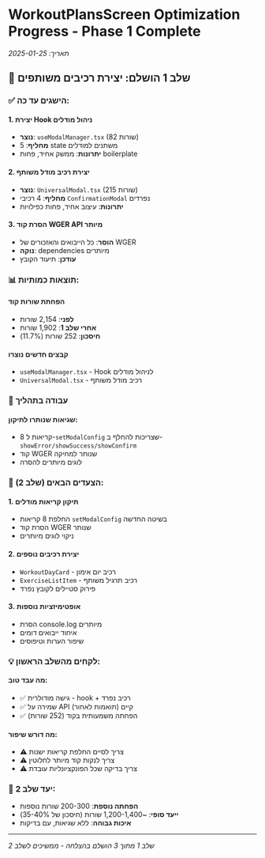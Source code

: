 # WorkoutPlansScreen Optimization Progress - Phase 1 Complete

_תאריך: 2025-01-25_

## 🎯 שלב 1 הושלם: יצירת רכיבים משותפים

### ✅ הישגים עד כה:

#### 1. יצירת Hook ניהול מודלים

- **נוצר**: `useModalManager.tsx` (82 שורות)
- **מחליף**: 5 state משתנים למודלים
- **יתרונות**: ממשק אחיד, פחות boilerplate

#### 2. יצירת רכיב מודל משותף

- **נוצר**: `UniversalModal.tsx` (215 שורות)
- **מחליף**: 4 רכיבי `ConfirmationModal` נפרדים
- **יתרונות**: עיצוב אחיד, פחות כפילויות

#### 3. הסרת קוד WGER API מיותר

- **הוסר**: כל הייבואים והאזכורים של WGER
- **נוקה**: dependencies מיותרים
- **עודכן**: תיעוד הקובץ

### 📊 תוצאות כמותיות:

#### הפחתת שורות קוד

- **לפני**: 2,154 שורות
- **אחרי שלב 1**: 1,902 שורות
- **חיסכון**: 252 שורות (11.7%)

#### קבצים חדשים נוצרו

- `useModalManager.tsx` - Hook לניהול מודלים
- `UniversalModal.tsx` - רכיב מודל משותף

### 🔄 עבודה בתהליך

#### שגיאות שנותרו לתיקון:

- 8 קריאות ל-`setModalConfig` שצריכות להחלף ב-`showError/showSuccess/showConfirm`
- קוד WGER שנותר למחיקה
- לוגים מיותרים להסרה

### 🚀 הצעדים הבאים (שלב 2):

#### 1. תיקון קריאות מודלים

- החלפת 8 קריאות `setModalConfig` בשיטה החדשה
- הסרת קוד WGER שנותר
- ניקוי לוגים מיותרים

#### 2. יצירת רכיבים נוספים

- `WorkoutDayCard` - רכיב יום אימון
- `ExerciseListItem` - רכיב תרגיל משותף
- פירוק סטיילים לקובץ נפרד

#### 3. אופטימיזציות נוספות

- הסרת console.log מיותרים
- איחוד ייבואים דומים
- שיפור הערות וטיפוסים

### 💡 לקחים מהשלב הראשון:

#### מה עבד טוב:

- ✅ גישה מודולרית - hook + רכיב נפרד
- ✅ שמירה על API קיים (תואמות לאחור)
- ✅ הפחתה משמעותית בקוד (252 שורות)

#### מה דורש שיפור:

- ⚠️ צריך לסיים החלפת קריאות ישנות
- ⚠️ צריך לנקות קוד מיותר לחלוטין
- ⚠️ צריך בדיקה שכל הפונקציונליות עובדת

### 🎯 יעד שלב 2:

- **הפחתה נוספת**: 200-300 שורות נוספות
- **ייעד סופי**: ~1,200-1,400 שורות (חיסכון של 35-40%)
- **איכות גבוהה**: ללא שגיאות, עם בדיקות

---

_שלב 1 מתוך 3 הושלם בהצלחה - ממשיכים לשלב 2_
